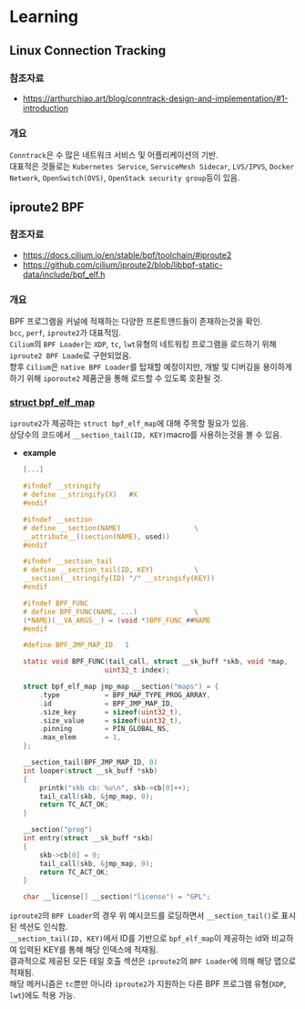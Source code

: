 # Learning

## Linux Connection Tracking
### 참조자료
* https://arthurchiao.art/blog/conntrack-design-and-implementation/#1-introduction

### 개요
`Conntrack`은 수 많은 네트워크 서비스 및 어플리케이션의 기반.\
대표적은 것들로는 `Kubernetes Service`, `ServiceMesh Sidecar`, `LVS/IPVS`, `Docker Network`, `OpenSwitch(OVS)`, `OpenStack security group`등이 있음.

## iproute2 BPF
### 참조자료
* https://docs.cilium.io/en/stable/bpf/toolchain/#iproute2
* https://github.com/cilium/iproute2/blob/libbpf-static-data/include/bpf_elf.h

### 개요
BPF 프로그램을 커널에 적재하는 다양한 프론트앤드들이 존재하는것을 확인.\
`bcc`, `perf`, `iproute2`가 대표적임.\
`Cilium`의 `BPF Loader`는 `XDP`, `tc`, `lwt`유형의 네트워킹 프로그램을 로드하기 위해  `iproute2 BPF Loade`로 구현되었음.\
향후 `Cilium`은 `native BPF Loader`를 탑재할 예정이지만, 개발 및 디버깅을 용이하게 하기 위해 `iporoute2` 제품군을 통해 로드할 수 있도록 호환될 것.

### [struct bpf_elf_map](https://github.com/cilium/iproute2/blob/libbpf-static-data/include/bpf_elf.h)
`iproute2`가 제공하는 `struct bpf_elf_map`에 대해 주목할 필요가 있음.\
상당수의 코드에서 `__section_tail(ID, KEY)`macro를 사용하는것을 볼 수 있음.
* **example**
	```c
	[...]

	#ifndef __stringify
	# define __stringify(X)   #X
	#endif

	#ifndef __section
	# define __section(NAME)                  \
	__attribute__((section(NAME), used))
	#endif

	#ifndef __section_tail
	# define __section_tail(ID, KEY)          \
	__section(__stringify(ID) "/" __stringify(KEY))
	#endif

	#ifndef BPF_FUNC
	# define BPF_FUNC(NAME, ...)              \
	(*NAME)(__VA_ARGS__) = (void *)BPF_FUNC_##NAME
	#endif

	#define BPF_JMP_MAP_ID   1

	static void BPF_FUNC(tail_call, struct __sk_buff *skb, void *map,
						uint32_t index);

	struct bpf_elf_map jmp_map __section("maps") = {
		.type           = BPF_MAP_TYPE_PROG_ARRAY,
		.id             = BPF_JMP_MAP_ID,
		.size_key       = sizeof(uint32_t),
		.size_value     = sizeof(uint32_t),
		.pinning        = PIN_GLOBAL_NS,
		.max_elem       = 1,
	};

	__section_tail(BPF_JMP_MAP_ID, 0)
	int looper(struct __sk_buff *skb)
	{
		printk("skb cb: %u\n", skb->cb[0]++);
		tail_call(skb, &jmp_map, 0);
		return TC_ACT_OK;
	}

	__section("prog")
	int entry(struct __sk_buff *skb)
	{
		skb->cb[0] = 0;
		tail_call(skb, &jmp_map, 0);
		return TC_ACT_OK;
	}

	char __license[] __section("license") = "GPL";
	```
`iproute2`의 `BPF Loader`의 경우 위 예시코드를 로딩하면서 `__section_tail()`로 표시된 섹션도 인식함.\
`__section_tail(ID, KEY)`에서 ID를 기반으로 `bpf_elf_map`이 제공하는 id와 비교하여 입력된 KEY를 통해 해당 인덱스에 적재됨.\
결과적으로 제공된 모든 테일 호출 섹션은 `iproute2`의 `BPF Loader`에 의해 해당 맵으로 적재됨.\
해당 메커니즘은 `tc`뿐만 아니라 `iproute2`가 지원하는 다른 BPF 프로그램 유형(`XDP`, `lwt`)에도 적용 가능.